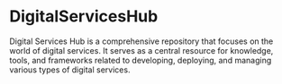 # DigitalServicesHub
Digital Services Hub is a comprehensive repository that focuses on the world of digital services. It serves as a central resource for knowledge, tools, and frameworks related to developing, deploying, and managing various types of digital services.
